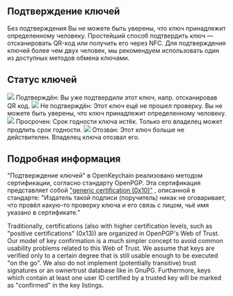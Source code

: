 [//]: # (NOTE: Please put every sentence in its own line, Transifex puts every line in its own translation field!)

## Подтверждение ключей
Без подтверждения Вы не можете быть уверены, что ключ принадлежит определенному человеку.
Простейший способ подтвердить ключ — отсканировать QR-код или получить его через NFC.
Для подтверждения ключей более чем двух человек, мы рекомендуем использовать один из доступных методов обмена ключами.

## Статус ключей

<img src="status_signature_verified_cutout_24dp"/>  
Подтверждён: Вы уже подтвердили этот ключ, напр. отсканировав QR код.  
<img src="status_signature_unverified_cutout_24dp"/>  
Не подтверждён: Этот ключ ещё не прошел проверку. Вы не можете быть уверены, что ключ принадлежит определенному человеку.  
<img src="status_signature_expired_cutout_24dp"/>  
Просрочен: Срок годности ключа истёк. Только его владелец может продлить срок годности.  
<img src="status_signature_revoked_cutout_24dp"/>  
Отозван: Этот ключ больше не действителен. Владелец ключа отозвал его.

## Подробная информация
"Подтверждение ключей" в OpenKeychain реализовано методом сертификации, согласно стандарту OpenPGP.
Эта сертификация представляет собой ["generic certification (0x10)"](http://tools.ietf.org/html/rfc4880#section-5.2.1) , описанной в стандарте:
"Издатель такой подписи (поручитель) никак не оговаривает, что провёл какую-то проверку ключа и его связь с лицом, чьё имя указано в сертификате."

Traditionally, certifications (also with higher certification levels, such as "positive certifications" (0x13)) are organized in OpenPGP's Web of Trust.
Our model of key confirmation is a much simpler concept to avoid common usability problems related to this Web of Trust.
We assume that keys are verified only to a certain degree that is still usable enough to be executed "on the go".
We also do not implement (potentially transitive) trust signatures or an ownertrust database like in GnuPG.
Furthermore, keys which contain at least one user ID certified by a trusted key will be marked as "confirmed" in the key listings.